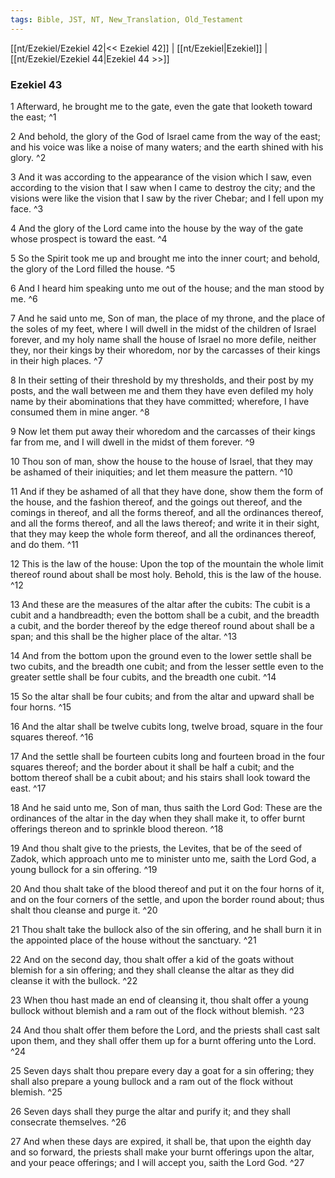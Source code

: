 ```yaml
---
tags: Bible, JST, NT, New_Translation, Old_Testament
---
```


[[nt/Ezekiel/Ezekiel 42|<< Ezekiel 42]] | [[nt/Ezekiel|Ezekiel]] | [[nt/Ezekiel/Ezekiel 44|Ezekiel 44 >>]]

### Ezekiel 43

1 Afterward, he brought me to the gate, even the gate that looketh toward the east;  ^1

2 And behold, the glory of the God of Israel came from the way of the east; and his voice was like a noise of many waters; and the earth shined with his glory.  ^2

3 And it was according to the appearance of the vision which I saw, even according to the vision that I saw when I came to destroy the city; and the visions were like the vision that I saw by the river Chebar; and I fell upon my face.  ^3

4 And the glory of the Lord came into the house by the way of the gate whose prospect is toward the east.  ^4

5 So the Spirit took me up and brought me into the inner court; and behold, the glory of the Lord filled the house.  ^5

6 And I heard him speaking unto me out of the house; and the man stood by me.  ^6

7 And he said unto me, Son of man, the place of my throne, and the place of the soles of my feet, where I will dwell in the midst of the children of Israel forever, and my holy name shall the house of Israel no more defile, neither they, nor their kings by their whoredom, nor by the carcasses of their kings in their high places.  ^7

8 In their setting of their threshold by my thresholds, and their post by my posts, and the wall between me and them they have even defiled my holy name by their abominations that they have committed; wherefore, I have consumed them in mine anger.  ^8

9 Now let them put away their whoredom and the carcasses of their kings far from me, and I will dwell in the midst of them forever.  ^9

10 Thou son of man, show the house to the house of Israel, that they may be ashamed of their iniquities; and let them measure the pattern.  ^10

11 And if they be ashamed of all that they have done, show them the form of the house, and the fashion thereof, and the goings out thereof, and the comings in thereof, and all the forms thereof, and all the ordinances thereof, and all the forms thereof, and all the laws thereof; and write it in their sight, that they may keep the whole form thereof, and all the ordinances thereof, and do them.  ^11

12 This is the law of the house: Upon the top of the mountain the whole limit thereof round about shall be most holy. Behold, this is the law of the house.  ^12

13 And these are the measures of the altar after the cubits: The cubit is a cubit and a handbreadth; even the bottom shall be a cubit, and the breadth a cubit, and the border thereof by the edge thereof round about shall be a span; and this shall be the higher place of the altar.  ^13

14 And from the bottom upon the ground even to the lower settle shall be two cubits, and the breadth one cubit; and from the lesser settle even to the greater settle shall be four cubits, and the breadth one cubit.  ^14

15 So the altar shall be four cubits; and from the altar and upward shall be four horns.  ^15

16 And the altar shall be twelve cubits long, twelve broad, square in the four squares thereof.  ^16

17 And the settle shall be fourteen cubits long and fourteen broad in the four squares thereof; and the border about it shall be half a cubit; and the bottom thereof shall be a cubit about; and his stairs shall look toward the east.  ^17

18 And he said unto me, Son of man, thus saith the Lord God: These are the ordinances of the altar in the day when they shall make it, to offer burnt offerings thereon and to sprinkle blood thereon.  ^18

19 And thou shalt give to the priests, the Levites, that be of the seed of Zadok, which approach unto me to minister unto me, saith the Lord God, a young bullock for a sin offering.  ^19

20 And thou shalt take of the blood thereof and put it on the four horns of it, and on the four corners of the settle, and upon the border round about; thus shalt thou cleanse and purge it.  ^20

21 Thou shalt take the bullock also of the sin offering, and he shall burn it in the appointed place of the house without the sanctuary.  ^21

22 And on the second day, thou shalt offer a kid of the goats without blemish for a sin offering; and they shall cleanse the altar as they did cleanse it with the bullock.  ^22

23 When thou hast made an end of cleansing it, thou shalt offer a young bullock without blemish and a ram out of the flock without blemish.  ^23

24 And thou shalt offer them before the Lord, and the priests shall cast salt upon them, and they shall offer them up for a burnt offering unto the Lord.  ^24

25 Seven days shalt thou prepare every day a goat for a sin offering; they shall also prepare a young bullock and a ram out of the flock without blemish.  ^25

26 Seven days shall they purge the altar and purify it; and they shall consecrate themselves.  ^26

27 And when these days are expired, it shall be, that upon the eighth day and so forward, the priests shall make your burnt offerings upon the altar, and your peace offerings; and I will accept you, saith the Lord God.  ^27

 
